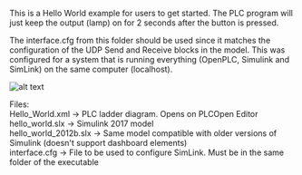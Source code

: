 This is a Hello World example for users to get started. The PLC program will just keep the output (lamp) on for 2 seconds after the button is pressed.

The interface.cfg from this folder should be used since it matches the configuration of the UDP Send and Receive blocks in the model. This was configured for a system that is running everything (OpenPLC, Simulink and SimLink) on the same computer (localhost).

![alt text](https://d28lcup14p4e72.cloudfront.net/203128/3543947/Capture.PNG)


Files:  
Hello_World.xml -> PLC ladder diagram. Opens on PLCOpen Editor  
hello_world.slx -> Simulink 2017 model  
hello_world_2012b.slx -> Same model compatible with older versions of Simulink (doesn't support dashboard elements)  
interface.cfg -> File to be used to configure SimLink. Must be in the same folder of the executable
